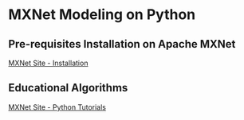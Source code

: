 # MXNet Modeling on Python

## Pre-requisites Installation on Apache MXNet

[MXNet Site - Installation](http://mxnet.io/get_started/install.html)

## Educational Algorithms

[MXNet Site - Python Tutorials](http://mxnet.io/api/python/index.html)
